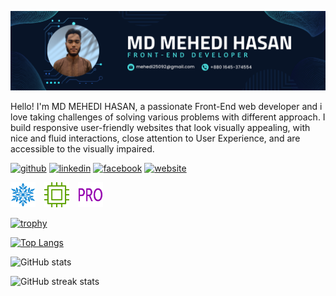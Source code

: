 ![](https://raw.githubusercontent.com/Mehedi2509/mehedi2509/main/mehedi-banner.png)



Hello! I'm MD MEHEDI HASAN,
a passionate Front-End web developer 
and i love taking challenges of solving various problems 
with different approach. I build responsive user-friendly websites 
that look visually appealing, with nice and fluid interactions, 
close attention to User Experience, and are accessible to the visually impaired.





[<img src='https://cdn.jsdelivr.net/npm/simple-icons@3.0.1/icons/github.svg' alt='github' height='40'>](https://github.com/mehedi2509)  [<img src='https://cdn.jsdelivr.net/npm/simple-icons@3.0.1/icons/linkedin.svg' alt='linkedin' height='40'>](https://www.linkedin.com/in/mehedi2509/)  [<img src='https://cdn.jsdelivr.net/npm/simple-icons@3.0.1/icons/facebook.svg' alt='facebook' height='40'>](https://www.facebook.com/parves2509)  [<img src='https://cdn.jsdelivr.net/npm/simple-icons@3.0.1/icons/icloud.svg' alt='website' height='40'>](https://mehedi-hasan-phi.vercel.app)  

<a href='https://archiveprogram.github.com/'><img src='https://raw.githubusercontent.com/acervenky/animated-github-badges/master/assets/acbadge.gif' width='40' height='40'></a> <a href='https://docs.github.com/en/developers'><img src='https://raw.githubusercontent.com/acervenky/animated-github-badges/master/assets/devbadge.gif' width='40' height='40'></a> <a href='https://github.com/pricing'><img src='https://raw.githubusercontent.com/acervenky/animated-github-badges/master/assets/pro.gif' width='40' height='40'></a> 

[![trophy](https://github-profile-trophy.vercel.app/?username=mehedi2509)](https://github.com/ryo-ma/github-profile-trophy)

[![Top Langs](https://github-readme-stats.vercel.app/api/top-langs/?username=mehedi2509)](https://github.com/anuraghazra/github-readme-stats)

![GitHub stats](https://github-readme-stats.vercel.app/api?username=mehedi2509&show_icons=true)  

![GitHub streak stats](https://streak-stats.demolab.com/?user=mehedi2509)  

